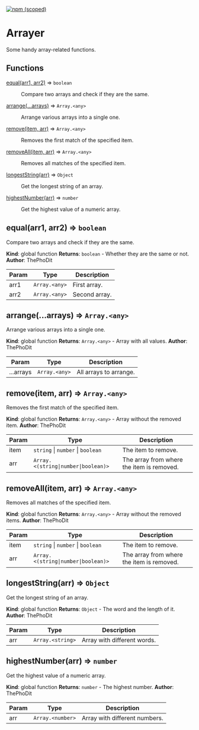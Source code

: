 [![npm (scoped)](https://img.shields.io/npm/v/arrayer)](https://github.com/ThePhoDit/arrayer)

# Arrayer

Some handy array-related functions.

## Functions

<dl>
<dt><a href="#equal">equal(arr1, arr2)</a> ⇒ <code>boolean</code></dt>
<dd><p>Compare two arrays and check if they are the same.</p>
</dd>
<dt><a href="#arrange">arrange(...arrays)</a> ⇒ <code>Array.&lt;any&gt;</code></dt>    
<dd><p>Arrange various arrays into a single one.</p>
</dd>
<dt><a href="#remove">remove(item, arr)</a> ⇒ <code>Array.&lt;any&gt;</code></dt>      
<dd><p>Removes the first match of the specified item.</p>
</dd>
<dt><a href="#removeAll">removeAll(item, arr)</a> ⇒ <code>Array.&lt;any&gt;</code></dt>
<dd><p>Removes all matches of the specified item.</p>
</dd>
<dt><a href="#longestString">longestString(arr)</a> ⇒ <code>Object</code></dt>
<dd><p>Get the longest string of an array.</p>
</dd>
<dt><a href="#highestNumber">highestNumber(arr)</a> ⇒ <code>number</code></dt>
<dd><p>Get the highest value of a numeric array.</p>
</dd>
</dl>

<a name="equal"></a>

## equal(arr1, arr2) ⇒ <code>boolean</code>
Compare two arrays and check if they are the same.

**Kind**: global function
**Returns**: <code>boolean</code> - Whether they are the same or not.
**Author**: ThePhoDit

| Param | Type | Description |
| --- | --- | --- |
| arr1 | <code>Array.&lt;any&gt;</code> | First array. |
| arr2 | <code>Array.&lt;any&gt;</code> | Second array. |

<a name="arrange"></a>

## arrange(...arrays) ⇒ <code>Array.&lt;any&gt;</code>
Arrange various arrays into a single one.

**Kind**: global function
**Returns**: <code>Array.&lt;any&gt;</code> - Array with all values.
**Author**: ThePhoDit

| Param | Type | Description |
| --- | --- | --- |
| ...arrays | <code>Array.&lt;any&gt;</code> | All arrays to arrange. |

<a name="remove"></a>

## remove(item, arr) ⇒ <code>Array.&lt;any&gt;</code>
Removes the first match of the specified item.

**Kind**: global function
**Returns**: <code>Array.&lt;any&gt;</code> - Array without the removed item.
**Author**: ThePhoDit

| Param | Type | Description |
| --- | --- | --- |
| item | <code>string</code> \| <code>number</code> \| <code>boolean</code> | The item to remove. |
| arr | <code>Array.&lt;(string\|number\|boolean)&gt;</code> | The array from where the item is removed. |

<a name="removeAll"></a>

## removeAll(item, arr) ⇒ <code>Array.&lt;any&gt;</code>
Removes all matches of the specified item.

**Kind**: global function
**Returns**: <code>Array.&lt;any&gt;</code> - Array without the removed items.
**Author**: ThePhoDit

| Param | Type | Description |
| --- | --- | --- |
| item | <code>string</code> \| <code>number</code> \| <code>boolean</code> | The item to remove. |
| arr | <code>Array.&lt;(string\|number\|boolean)&gt;</code> | The array from where the item is removed. |

<a name="longestString"></a>

## longestString(arr) ⇒ <code>Object</code>
Get the longest string of an array.

**Kind**: global function
**Returns**: <code>Object</code> - The word and the length of it.
**Author**: ThePhoDit

| Param | Type | Description |
| --- | --- | --- |
| arr | <code>Array.&lt;string&gt;</code> | Array with different words. |

<a name="highestNumber"></a>

## highestNumber(arr) ⇒ <code>number</code>
Get the highest value of a numeric array.

**Kind**: global function
**Returns**: <code>number</code> - The highest number.
**Author**: ThePhoDit

| Param | Type | Description |
| --- | --- | --- |
| arr | <code>Array.&lt;number&gt;</code> | Array with different numbers. |